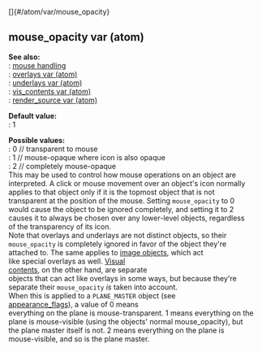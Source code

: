 []{#/atom/var/mouse_opacity}    
## mouse_opacity var (atom)    
**See also:**    
:   [mouse handling](/ref/DM/mouse)    
:   [overlays var (atom)](/ref/atom/var/overlays)    
:   [underlays var (atom)](/ref/atom/var/underlays)    
:   [vis_contents var (atom)](/ref/atom/var/vis_contents)    
:   [render_source var (atom)](/ref/atom/var/render_source)    
<!-- -->    
**Default value:**    
:   1    
<!-- -->    
**Possible values:**    
:   0 // transparent to mouse    
:   1 // mouse-opaque where icon is also opaque    
:   2 // completely mouse-opaque    
This may be used to control how mouse operations on an object are    
interpreted. A click or mouse movement over an object\'s icon normally    
applies to that object only if it is the topmost object that is not    
transparent at the position of the mouse. Setting `mouse_opacity` to 0    
would cause the object to be ignored completely, and setting it to 2    
causes it to always be chosen over any lower-level objects, regardless    
of the transparency of its icon.    
Note that overlays and underlays are not distinct objects, so their    
`mouse_opacity` is completely ignored in favor of the object they\'re    
attached to. The same applies to [image objects](/ref/image), which act    
like special overlays as well. [Visual    
contents](/ref/atom/var/vis_contents), on the other hand, are separate    
objects that can act like overlays in some ways, but because they\'re    
separate their `mouse_opacity` *is* taken into account.    
When this is applied to a `PLANE_MASTER` object (see    
[appearance_flags](/ref/atom/var/appearance_flags)), a value of 0 means    
everything on the plane is mouse-transparent. 1 means everything on the    
plane is mouse-visible (using the objects\' normal mouse_opacity), but    
the plane master itself is not. 2 means everything on the plane is    
mouse-visible, and so is the plane master.  